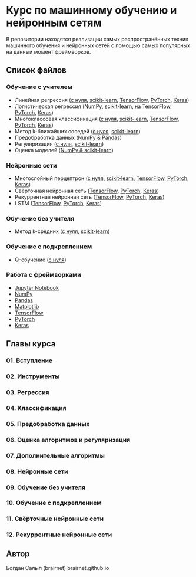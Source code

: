 # Курс по машинному обучению и нейронным сетям

В репозитории нахoдятся реализации самых распространённых техник машинного обучения и нейронных сетей с помощью самых популярных на данный момент фреймворков.

## Список файлов

### Обучение с учителем

* Линейная регрессия ([с нуля](./linear_regression_from_scratch.ipynb), [scikit-learn](./linear_regression_sklearn.ipynb), [TensorFlow](./linear_regression_tensorflow.ipynb), [PyTorch](./linear_regression_pytorch.ipynb), [Keras](./linear_regression_keras.ipynb))
* Логистическая регрессия ([NumPy](./logistic_regression_from_scratch.ipynb), [scikit-learn](./logistic_regression_sklearn.ipynb), [на TensorFlow](./logistic_regression_tensorflow.ipynb), [PyTorch](./logistic_regression_pytorch.ipynb), [Keras](./logistic_regression_keras.ipynb))
* Многоклассовая классификация ([с нуля](./softmax_from_scratch.ipynb), [scikit-learn](./softmax_sklearn.ipynb), [TensorFlow](./softmax_tensorflow.ipynb), [PyTorch](./softmax_pytorch.ipynb), [Keras](./softmax_keras.ipynb))
* Метод k-ближайших соседей ([с нуля](./knn_from_scratch.ipynb), [scikit-learn](./knn_sklearn.ipynb))
* Предобработка данных ([NumPy & Pandas](./data_preprocessing.ipynb))
* Регуляризация ([с нуля](./regularization_from_scratch.ipynb), [scikit-learn](./regularization_sklearn.ipynb))
* Оценка моделей ([NumPy & scikit-learn](./evaluation.ipynb))

### Нейронные сети
* Многослойный перцептрон ([с нуля](./multilayer_perceptron_from_scratch.ipynb), [scikit-learn](./multilayer_perceptron_sklearn.ipynb), [TensorFlow](./multilayer_perceptron_tensorflow.ipynb), [PyTorch](./multilayer_perceptron_pytorch.ipynb), [Keras](./multilayer_perceptron_keras.ipynb))
* Свёрточная нейронная сеть ([TensorFlow](./cnn_tensorflow.ipynb), [PyTorch](./cnn_pytorch.ipynb), [Keras](./cnn_keras.ipynb))
* Рекуррентная нейронная сеть ([TensorFlow](./rnn_tensorflow.ipynb), [PyTorch](./rnn_pytorch.ipynb), [Keras](./rnn_keras.ipynb))
* LSTM ([TensorFlow](./lstm_tensorflow.ipynb), [PyTorch](./lstm_pytorch.ipynb), [Keras](./lstm_keras.ipynb))
    
### Обучение без учителя

* Метод k-средних ([с нуля](./k_means_from_scratch.ipynb), [scikit-learn](./k_means_sklearn.ipynb))

### Обучение с подкреплением

* Q-обучение ([с нуля](./q_learning.ipynb))

### Работа с фреймворками

* [Jupyter Notebook](./jupyter.ipynb)
* [NumPy](./numpy.ipynb)
* [Pandas](./pandas.ipynb)
* [Matplotlib](./matplotlib.ipynb)
* [TensorFlow](./tensorflow.ipynb)
* [PyTorch](./pytorch.ipynb)
* [Keras](./keras.ipynb)

## Главы курса

### 01. Вступление

### 02. Инструменты

### 03. Регрессия

### 04. Классификация

### 05. Предобработка данных

### 06. Оценка алгоритмов и регуляризация

### 07. Дополнительные алгоритмы

### 08. Нейронные сети

### 09. Обучение без учителя

### 10. Обучение с подкреплением

### 11. Свёрточные нейронные сети

### 12. Рекуррентные нейронные сети

## Автор
Богдан Салып (brairnet)
brairnet.github.io
